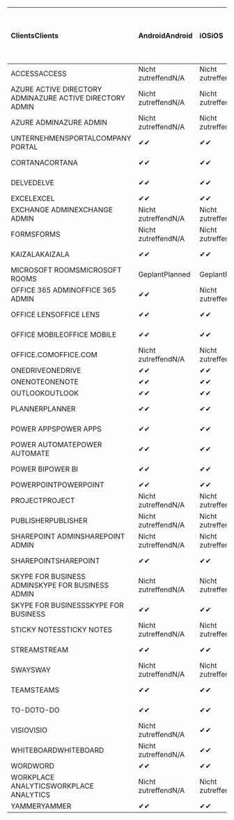 <!-- This file is generated automatically. Changes made to this file will be overwritten.-->
|<span data-ttu-id="462c4-101">Clients</span><span class="sxs-lookup"><span data-stu-id="462c4-101">Clients</span></span>|<span data-ttu-id="462c4-102">Android</span><span class="sxs-lookup"><span data-stu-id="462c4-102">Android</span></span>|<span data-ttu-id="462c4-103">iOS</span><span class="sxs-lookup"><span data-stu-id="462c4-103">iOS</span></span>|<span data-ttu-id="462c4-104">Mac</span><span class="sxs-lookup"><span data-stu-id="462c4-104">Mac</span></span>|<span data-ttu-id="462c4-105">Windows 10</span><span class="sxs-lookup"><span data-stu-id="462c4-105">Windows 10</span></span><br><span data-ttu-id="462c4-106">Desktop</span><span class="sxs-lookup"><span data-stu-id="462c4-106">Desktop</span></span>|<span data-ttu-id="462c4-107">Windows 10</span><span class="sxs-lookup"><span data-stu-id="462c4-107">Windows 10</span></span><br><span data-ttu-id="462c4-108">Moderne Apps</span><span class="sxs-lookup"><span data-stu-id="462c4-108">Modern Apps</span></span>|
|:-|:-|:-|:-|:-|:-|
|<span data-ttu-id="462c4-109">ACCESS</span><span class="sxs-lookup"><span data-stu-id="462c4-109">ACCESS</span></span>|<span data-ttu-id="462c4-110">Nicht zutreffend</span><span class="sxs-lookup"><span data-stu-id="462c4-110">N/A</span></span>|<span data-ttu-id="462c4-111">Nicht zutreffend</span><span class="sxs-lookup"><span data-stu-id="462c4-111">N/A</span></span>|<span data-ttu-id="462c4-112">Nicht zutreffend</span><span class="sxs-lookup"><span data-stu-id="462c4-112">N/A</span></span>|<span data-ttu-id="462c4-113">✔</span><span class="sxs-lookup"><span data-stu-id="462c4-113">✔</span></span>|<span data-ttu-id="462c4-114">Nicht zutreffend</span><span class="sxs-lookup"><span data-stu-id="462c4-114">N/A</span></span>|
|<span data-ttu-id="462c4-115">AZURE ACTIVE DIRECTORY ADMIN</span><span class="sxs-lookup"><span data-stu-id="462c4-115">AZURE ACTIVE DIRECTORY ADMIN</span></span>|<span data-ttu-id="462c4-116">Nicht zutreffend</span><span class="sxs-lookup"><span data-stu-id="462c4-116">N/A</span></span>|<span data-ttu-id="462c4-117">Nicht zutreffend</span><span class="sxs-lookup"><span data-stu-id="462c4-117">N/A</span></span>|<span data-ttu-id="462c4-118">Nicht zutreffend</span><span class="sxs-lookup"><span data-stu-id="462c4-118">N/A</span></span>|<span data-ttu-id="462c4-119">✔</span><span class="sxs-lookup"><span data-stu-id="462c4-119">✔</span></span>|<span data-ttu-id="462c4-120">Nicht zutreffend</span><span class="sxs-lookup"><span data-stu-id="462c4-120">N/A</span></span>|
|<span data-ttu-id="462c4-121">AZURE ADMIN</span><span class="sxs-lookup"><span data-stu-id="462c4-121">AZURE ADMIN</span></span>|<span data-ttu-id="462c4-122">Nicht zutreffend</span><span class="sxs-lookup"><span data-stu-id="462c4-122">N/A</span></span>|<span data-ttu-id="462c4-123">Nicht zutreffend</span><span class="sxs-lookup"><span data-stu-id="462c4-123">N/A</span></span>|<span data-ttu-id="462c4-124">Nicht zutreffend</span><span class="sxs-lookup"><span data-stu-id="462c4-124">N/A</span></span>|<span data-ttu-id="462c4-125">Nicht zutreffend</span><span class="sxs-lookup"><span data-stu-id="462c4-125">N/A</span></span>|<span data-ttu-id="462c4-126">Nicht zutreffend</span><span class="sxs-lookup"><span data-stu-id="462c4-126">N/A</span></span>|
|<span data-ttu-id="462c4-127">UNTERNEHMENSPORTAL</span><span class="sxs-lookup"><span data-stu-id="462c4-127">COMPANY PORTAL</span></span>|<span data-ttu-id="462c4-128">✔</span><span class="sxs-lookup"><span data-stu-id="462c4-128">✔</span></span>|<span data-ttu-id="462c4-129">✔</span><span class="sxs-lookup"><span data-stu-id="462c4-129">✔</span></span>|<span data-ttu-id="462c4-130">✔</span><span class="sxs-lookup"><span data-stu-id="462c4-130">✔</span></span>|<span data-ttu-id="462c4-131">Nicht zutreffend</span><span class="sxs-lookup"><span data-stu-id="462c4-131">N/A</span></span>|<span data-ttu-id="462c4-132">✔</span><span class="sxs-lookup"><span data-stu-id="462c4-132">✔</span></span>|
|<span data-ttu-id="462c4-133">CORTANA</span><span class="sxs-lookup"><span data-stu-id="462c4-133">CORTANA</span></span>|<span data-ttu-id="462c4-134">✔</span><span class="sxs-lookup"><span data-stu-id="462c4-134">✔</span></span>|<span data-ttu-id="462c4-135">✔</span><span class="sxs-lookup"><span data-stu-id="462c4-135">✔</span></span>|<span data-ttu-id="462c4-136">Nicht zutreffend</span><span class="sxs-lookup"><span data-stu-id="462c4-136">N/A</span></span>|<span data-ttu-id="462c4-137">Nicht zutreffend</span><span class="sxs-lookup"><span data-stu-id="462c4-137">N/A</span></span>|<span data-ttu-id="462c4-138">✔</span><span class="sxs-lookup"><span data-stu-id="462c4-138">✔</span></span>|
|<span data-ttu-id="462c4-139">DELVE</span><span class="sxs-lookup"><span data-stu-id="462c4-139">DELVE</span></span>|<span data-ttu-id="462c4-140">✔</span><span class="sxs-lookup"><span data-stu-id="462c4-140">✔</span></span>|<span data-ttu-id="462c4-141">✔</span><span class="sxs-lookup"><span data-stu-id="462c4-141">✔</span></span>|<span data-ttu-id="462c4-142">Nicht zutreffend</span><span class="sxs-lookup"><span data-stu-id="462c4-142">N/A</span></span>|<span data-ttu-id="462c4-143">Nicht zutreffend</span><span class="sxs-lookup"><span data-stu-id="462c4-143">N/A</span></span>|<span data-ttu-id="462c4-144">Nicht zutreffend</span><span class="sxs-lookup"><span data-stu-id="462c4-144">N/A</span></span>|
|<span data-ttu-id="462c4-145">EXCEL</span><span class="sxs-lookup"><span data-stu-id="462c4-145">EXCEL</span></span>|<span data-ttu-id="462c4-146">✔</span><span class="sxs-lookup"><span data-stu-id="462c4-146">✔</span></span>|<span data-ttu-id="462c4-147">✔</span><span class="sxs-lookup"><span data-stu-id="462c4-147">✔</span></span>|<span data-ttu-id="462c4-148">✔</span><span class="sxs-lookup"><span data-stu-id="462c4-148">✔</span></span>|<span data-ttu-id="462c4-149">✔</span><span class="sxs-lookup"><span data-stu-id="462c4-149">✔</span></span>|<span data-ttu-id="462c4-150">✔</span><span class="sxs-lookup"><span data-stu-id="462c4-150">✔</span></span>|
|<span data-ttu-id="462c4-151">EXCHANGE ADMIN</span><span class="sxs-lookup"><span data-stu-id="462c4-151">EXCHANGE ADMIN</span></span>|<span data-ttu-id="462c4-152">Nicht zutreffend</span><span class="sxs-lookup"><span data-stu-id="462c4-152">N/A</span></span>|<span data-ttu-id="462c4-153">Nicht zutreffend</span><span class="sxs-lookup"><span data-stu-id="462c4-153">N/A</span></span>|<span data-ttu-id="462c4-154">Nicht zutreffend</span><span class="sxs-lookup"><span data-stu-id="462c4-154">N/A</span></span>|<span data-ttu-id="462c4-155">✔</span><span class="sxs-lookup"><span data-stu-id="462c4-155">✔</span></span>|<span data-ttu-id="462c4-156">Nicht zutreffend</span><span class="sxs-lookup"><span data-stu-id="462c4-156">N/A</span></span>|
|<span data-ttu-id="462c4-157">FORMS</span><span class="sxs-lookup"><span data-stu-id="462c4-157">FORMS</span></span>|<span data-ttu-id="462c4-158">Nicht zutreffend</span><span class="sxs-lookup"><span data-stu-id="462c4-158">N/A</span></span>|<span data-ttu-id="462c4-159">Nicht zutreffend</span><span class="sxs-lookup"><span data-stu-id="462c4-159">N/A</span></span>|<span data-ttu-id="462c4-160">Nicht zutreffend</span><span class="sxs-lookup"><span data-stu-id="462c4-160">N/A</span></span>|<span data-ttu-id="462c4-161">Nicht zutreffend</span><span class="sxs-lookup"><span data-stu-id="462c4-161">N/A</span></span>|<span data-ttu-id="462c4-162">Nicht zutreffend</span><span class="sxs-lookup"><span data-stu-id="462c4-162">N/A</span></span>|
|<span data-ttu-id="462c4-163">KAIZALA</span><span class="sxs-lookup"><span data-stu-id="462c4-163">KAIZALA</span></span>|<span data-ttu-id="462c4-164">✔</span><span class="sxs-lookup"><span data-stu-id="462c4-164">✔</span></span>|<span data-ttu-id="462c4-165">✔</span><span class="sxs-lookup"><span data-stu-id="462c4-165">✔</span></span>|<span data-ttu-id="462c4-166">Nicht zutreffend</span><span class="sxs-lookup"><span data-stu-id="462c4-166">N/A</span></span>|<span data-ttu-id="462c4-167">Nicht zutreffend</span><span class="sxs-lookup"><span data-stu-id="462c4-167">N/A</span></span>|<span data-ttu-id="462c4-168">Nicht zutreffend</span><span class="sxs-lookup"><span data-stu-id="462c4-168">N/A</span></span>|
|<span data-ttu-id="462c4-169">MICROSOFT ROOMS</span><span class="sxs-lookup"><span data-stu-id="462c4-169">MICROSOFT ROOMS</span></span>|<span data-ttu-id="462c4-170">Geplant</span><span class="sxs-lookup"><span data-stu-id="462c4-170">Planned</span></span>|<span data-ttu-id="462c4-171">Geplant</span><span class="sxs-lookup"><span data-stu-id="462c4-171">Planned</span></span>|<span data-ttu-id="462c4-172">Nicht zutreffend</span><span class="sxs-lookup"><span data-stu-id="462c4-172">N/A</span></span>|<span data-ttu-id="462c4-173">Nicht zutreffend</span><span class="sxs-lookup"><span data-stu-id="462c4-173">N/A</span></span>|<span data-ttu-id="462c4-174">Nicht zutreffend</span><span class="sxs-lookup"><span data-stu-id="462c4-174">N/A</span></span>|
|<span data-ttu-id="462c4-175">OFFICE 365 ADMIN</span><span class="sxs-lookup"><span data-stu-id="462c4-175">OFFICE 365 ADMIN</span></span>|<span data-ttu-id="462c4-176">✔</span><span class="sxs-lookup"><span data-stu-id="462c4-176">✔</span></span>|<span data-ttu-id="462c4-177">Nicht zutreffend</span><span class="sxs-lookup"><span data-stu-id="462c4-177">N/A</span></span>|<span data-ttu-id="462c4-178">Nicht zutreffend</span><span class="sxs-lookup"><span data-stu-id="462c4-178">N/A</span></span>|<span data-ttu-id="462c4-179">Nicht zutreffend</span><span class="sxs-lookup"><span data-stu-id="462c4-179">N/A</span></span>|<span data-ttu-id="462c4-180">Nicht zutreffend</span><span class="sxs-lookup"><span data-stu-id="462c4-180">N/A</span></span>|
|<span data-ttu-id="462c4-181">OFFICE LENS</span><span class="sxs-lookup"><span data-stu-id="462c4-181">OFFICE LENS</span></span>|<span data-ttu-id="462c4-182">✔</span><span class="sxs-lookup"><span data-stu-id="462c4-182">✔</span></span>|<span data-ttu-id="462c4-183">✔</span><span class="sxs-lookup"><span data-stu-id="462c4-183">✔</span></span>|<span data-ttu-id="462c4-184">Nicht zutreffend</span><span class="sxs-lookup"><span data-stu-id="462c4-184">N/A</span></span>|<span data-ttu-id="462c4-185">Nicht zutreffend</span><span class="sxs-lookup"><span data-stu-id="462c4-185">N/A</span></span>|<span data-ttu-id="462c4-186">✔</span><span class="sxs-lookup"><span data-stu-id="462c4-186">✔</span></span>|
|<span data-ttu-id="462c4-187">OFFICE MOBILE</span><span class="sxs-lookup"><span data-stu-id="462c4-187">OFFICE MOBILE</span></span>|<span data-ttu-id="462c4-188">✔</span><span class="sxs-lookup"><span data-stu-id="462c4-188">✔</span></span>|<span data-ttu-id="462c4-189">✔</span><span class="sxs-lookup"><span data-stu-id="462c4-189">✔</span></span>|<span data-ttu-id="462c4-190">Nicht zutreffend</span><span class="sxs-lookup"><span data-stu-id="462c4-190">N/A</span></span>|<span data-ttu-id="462c4-191">Nicht zutreffend</span><span class="sxs-lookup"><span data-stu-id="462c4-191">N/A</span></span>|<span data-ttu-id="462c4-192">Nicht zutreffend</span><span class="sxs-lookup"><span data-stu-id="462c4-192">N/A</span></span>|
|<span data-ttu-id="462c4-193">OFFICE.COM</span><span class="sxs-lookup"><span data-stu-id="462c4-193">OFFICE.COM</span></span>|<span data-ttu-id="462c4-194">Nicht zutreffend</span><span class="sxs-lookup"><span data-stu-id="462c4-194">N/A</span></span>|<span data-ttu-id="462c4-195">Nicht zutreffend</span><span class="sxs-lookup"><span data-stu-id="462c4-195">N/A</span></span>|<span data-ttu-id="462c4-196">Nicht zutreffend</span><span class="sxs-lookup"><span data-stu-id="462c4-196">N/A</span></span>|<span data-ttu-id="462c4-197">Nicht zutreffend</span><span class="sxs-lookup"><span data-stu-id="462c4-197">N/A</span></span>|<span data-ttu-id="462c4-198">✔</span><span class="sxs-lookup"><span data-stu-id="462c4-198">✔</span></span>|
|<span data-ttu-id="462c4-199">ONEDRIVE</span><span class="sxs-lookup"><span data-stu-id="462c4-199">ONEDRIVE</span></span>|<span data-ttu-id="462c4-200">✔</span><span class="sxs-lookup"><span data-stu-id="462c4-200">✔</span></span>|<span data-ttu-id="462c4-201">✔</span><span class="sxs-lookup"><span data-stu-id="462c4-201">✔</span></span>|<span data-ttu-id="462c4-202">✔</span><span class="sxs-lookup"><span data-stu-id="462c4-202">✔</span></span>|<span data-ttu-id="462c4-203">✔</span><span class="sxs-lookup"><span data-stu-id="462c4-203">✔</span></span>|<span data-ttu-id="462c4-204">✔</span><span class="sxs-lookup"><span data-stu-id="462c4-204">✔</span></span>|
|<span data-ttu-id="462c4-205">ONENOTE</span><span class="sxs-lookup"><span data-stu-id="462c4-205">ONENOTE</span></span>|<span data-ttu-id="462c4-206">✔</span><span class="sxs-lookup"><span data-stu-id="462c4-206">✔</span></span>|<span data-ttu-id="462c4-207">✔</span><span class="sxs-lookup"><span data-stu-id="462c4-207">✔</span></span>|<span data-ttu-id="462c4-208">✔</span><span class="sxs-lookup"><span data-stu-id="462c4-208">✔</span></span>|<span data-ttu-id="462c4-209">✔</span><span class="sxs-lookup"><span data-stu-id="462c4-209">✔</span></span>|<span data-ttu-id="462c4-210">✔</span><span class="sxs-lookup"><span data-stu-id="462c4-210">✔</span></span>|
|<span data-ttu-id="462c4-211">OUTLOOK</span><span class="sxs-lookup"><span data-stu-id="462c4-211">OUTLOOK</span></span>|<span data-ttu-id="462c4-212">✔</span><span class="sxs-lookup"><span data-stu-id="462c4-212">✔</span></span>|<span data-ttu-id="462c4-213">✔</span><span class="sxs-lookup"><span data-stu-id="462c4-213">✔</span></span>|<span data-ttu-id="462c4-214">✔</span><span class="sxs-lookup"><span data-stu-id="462c4-214">✔</span></span>|<span data-ttu-id="462c4-215">✔</span><span class="sxs-lookup"><span data-stu-id="462c4-215">✔</span></span>|<span data-ttu-id="462c4-216">✔</span><span class="sxs-lookup"><span data-stu-id="462c4-216">✔</span></span>|
|<span data-ttu-id="462c4-217">PLANNER</span><span class="sxs-lookup"><span data-stu-id="462c4-217">PLANNER</span></span>|<span data-ttu-id="462c4-218">✔</span><span class="sxs-lookup"><span data-stu-id="462c4-218">✔</span></span>|<span data-ttu-id="462c4-219">✔</span><span class="sxs-lookup"><span data-stu-id="462c4-219">✔</span></span>|<span data-ttu-id="462c4-220">Nicht zutreffend</span><span class="sxs-lookup"><span data-stu-id="462c4-220">N/A</span></span>|<span data-ttu-id="462c4-221">Nicht zutreffend</span><span class="sxs-lookup"><span data-stu-id="462c4-221">N/A</span></span>|<span data-ttu-id="462c4-222">Nicht zutreffend</span><span class="sxs-lookup"><span data-stu-id="462c4-222">N/A</span></span>|
|<span data-ttu-id="462c4-223">POWER APPS</span><span class="sxs-lookup"><span data-stu-id="462c4-223">POWER APPS</span></span>|<span data-ttu-id="462c4-224">✔</span><span class="sxs-lookup"><span data-stu-id="462c4-224">✔</span></span>|<span data-ttu-id="462c4-225">✔</span><span class="sxs-lookup"><span data-stu-id="462c4-225">✔</span></span>|<span data-ttu-id="462c4-226">Nicht zutreffend</span><span class="sxs-lookup"><span data-stu-id="462c4-226">N/A</span></span>|<span data-ttu-id="462c4-227">Nicht zutreffend</span><span class="sxs-lookup"><span data-stu-id="462c4-227">N/A</span></span>|<span data-ttu-id="462c4-228">✔</span><span class="sxs-lookup"><span data-stu-id="462c4-228">✔</span></span>|
|<span data-ttu-id="462c4-229">POWER AUTOMATE</span><span class="sxs-lookup"><span data-stu-id="462c4-229">POWER AUTOMATE</span></span>|<span data-ttu-id="462c4-230">✔</span><span class="sxs-lookup"><span data-stu-id="462c4-230">✔</span></span>|<span data-ttu-id="462c4-231">✔</span><span class="sxs-lookup"><span data-stu-id="462c4-231">✔</span></span>|<span data-ttu-id="462c4-232">Nicht zutreffend</span><span class="sxs-lookup"><span data-stu-id="462c4-232">N/A</span></span>|<span data-ttu-id="462c4-233">Nicht zutreffend</span><span class="sxs-lookup"><span data-stu-id="462c4-233">N/A</span></span>|<span data-ttu-id="462c4-234">Nicht zutreffend</span><span class="sxs-lookup"><span data-stu-id="462c4-234">N/A</span></span>|
|<span data-ttu-id="462c4-235">POWER BI</span><span class="sxs-lookup"><span data-stu-id="462c4-235">POWER BI</span></span>|<span data-ttu-id="462c4-236">✔</span><span class="sxs-lookup"><span data-stu-id="462c4-236">✔</span></span>|<span data-ttu-id="462c4-237">✔</span><span class="sxs-lookup"><span data-stu-id="462c4-237">✔</span></span>|<span data-ttu-id="462c4-238">Nicht zutreffend</span><span class="sxs-lookup"><span data-stu-id="462c4-238">N/A</span></span>|<span data-ttu-id="462c4-239">✔</span><span class="sxs-lookup"><span data-stu-id="462c4-239">✔</span></span>|<span data-ttu-id="462c4-240">✔</span><span class="sxs-lookup"><span data-stu-id="462c4-240">✔</span></span>|
|<span data-ttu-id="462c4-241">POWERPOINT</span><span class="sxs-lookup"><span data-stu-id="462c4-241">POWERPOINT</span></span>|<span data-ttu-id="462c4-242">✔</span><span class="sxs-lookup"><span data-stu-id="462c4-242">✔</span></span>|<span data-ttu-id="462c4-243">✔</span><span class="sxs-lookup"><span data-stu-id="462c4-243">✔</span></span>|<span data-ttu-id="462c4-244">✔</span><span class="sxs-lookup"><span data-stu-id="462c4-244">✔</span></span>|<span data-ttu-id="462c4-245">✔</span><span class="sxs-lookup"><span data-stu-id="462c4-245">✔</span></span>|<span data-ttu-id="462c4-246">✔</span><span class="sxs-lookup"><span data-stu-id="462c4-246">✔</span></span>|
|<span data-ttu-id="462c4-247">PROJECT</span><span class="sxs-lookup"><span data-stu-id="462c4-247">PROJECT</span></span>|<span data-ttu-id="462c4-248">Nicht zutreffend</span><span class="sxs-lookup"><span data-stu-id="462c4-248">N/A</span></span>|<span data-ttu-id="462c4-249">Nicht zutreffend</span><span class="sxs-lookup"><span data-stu-id="462c4-249">N/A</span></span>|<span data-ttu-id="462c4-250">Nicht zutreffend</span><span class="sxs-lookup"><span data-stu-id="462c4-250">N/A</span></span>|<span data-ttu-id="462c4-251">✔</span><span class="sxs-lookup"><span data-stu-id="462c4-251">✔</span></span>|<span data-ttu-id="462c4-252">Nicht zutreffend</span><span class="sxs-lookup"><span data-stu-id="462c4-252">N/A</span></span>|
|<span data-ttu-id="462c4-253">PUBLISHER</span><span class="sxs-lookup"><span data-stu-id="462c4-253">PUBLISHER</span></span>|<span data-ttu-id="462c4-254">Nicht zutreffend</span><span class="sxs-lookup"><span data-stu-id="462c4-254">N/A</span></span>|<span data-ttu-id="462c4-255">Nicht zutreffend</span><span class="sxs-lookup"><span data-stu-id="462c4-255">N/A</span></span>|<span data-ttu-id="462c4-256">Nicht zutreffend</span><span class="sxs-lookup"><span data-stu-id="462c4-256">N/A</span></span>|<span data-ttu-id="462c4-257">✔</span><span class="sxs-lookup"><span data-stu-id="462c4-257">✔</span></span>|<span data-ttu-id="462c4-258">Nicht zutreffend</span><span class="sxs-lookup"><span data-stu-id="462c4-258">N/A</span></span>|
|<span data-ttu-id="462c4-259">SHAREPOINT ADMIN</span><span class="sxs-lookup"><span data-stu-id="462c4-259">SHAREPOINT ADMIN</span></span>|<span data-ttu-id="462c4-260">Nicht zutreffend</span><span class="sxs-lookup"><span data-stu-id="462c4-260">N/A</span></span>|<span data-ttu-id="462c4-261">Nicht zutreffend</span><span class="sxs-lookup"><span data-stu-id="462c4-261">N/A</span></span>|<span data-ttu-id="462c4-262">Nicht zutreffend</span><span class="sxs-lookup"><span data-stu-id="462c4-262">N/A</span></span>|<span data-ttu-id="462c4-263">✔</span><span class="sxs-lookup"><span data-stu-id="462c4-263">✔</span></span>|<span data-ttu-id="462c4-264">Nicht zutreffend</span><span class="sxs-lookup"><span data-stu-id="462c4-264">N/A</span></span>|
|<span data-ttu-id="462c4-265">SHAREPOINT</span><span class="sxs-lookup"><span data-stu-id="462c4-265">SHAREPOINT</span></span>|<span data-ttu-id="462c4-266">✔</span><span class="sxs-lookup"><span data-stu-id="462c4-266">✔</span></span>|<span data-ttu-id="462c4-267">✔</span><span class="sxs-lookup"><span data-stu-id="462c4-267">✔</span></span>|<span data-ttu-id="462c4-268">Nicht zutreffend</span><span class="sxs-lookup"><span data-stu-id="462c4-268">N/A</span></span>|<span data-ttu-id="462c4-269">Nicht zutreffend</span><span class="sxs-lookup"><span data-stu-id="462c4-269">N/A</span></span>|<span data-ttu-id="462c4-270">Nicht zutreffend</span><span class="sxs-lookup"><span data-stu-id="462c4-270">N/A</span></span>|
|<span data-ttu-id="462c4-271">SKYPE FOR BUSINESS ADMIN</span><span class="sxs-lookup"><span data-stu-id="462c4-271">SKYPE FOR BUSINESS ADMIN</span></span>|<span data-ttu-id="462c4-272">Nicht zutreffend</span><span class="sxs-lookup"><span data-stu-id="462c4-272">N/A</span></span>|<span data-ttu-id="462c4-273">Nicht zutreffend</span><span class="sxs-lookup"><span data-stu-id="462c4-273">N/A</span></span>|<span data-ttu-id="462c4-274">Nicht zutreffend</span><span class="sxs-lookup"><span data-stu-id="462c4-274">N/A</span></span>|<span data-ttu-id="462c4-275">✔</span><span class="sxs-lookup"><span data-stu-id="462c4-275">✔</span></span>|<span data-ttu-id="462c4-276">Nicht zutreffend</span><span class="sxs-lookup"><span data-stu-id="462c4-276">N/A</span></span>|
|<span data-ttu-id="462c4-277">SKYPE FOR BUSINESS</span><span class="sxs-lookup"><span data-stu-id="462c4-277">SKYPE FOR BUSINESS</span></span>|<span data-ttu-id="462c4-278">✔</span><span class="sxs-lookup"><span data-stu-id="462c4-278">✔</span></span>|<span data-ttu-id="462c4-279">✔</span><span class="sxs-lookup"><span data-stu-id="462c4-279">✔</span></span>|<span data-ttu-id="462c4-280">✔</span><span class="sxs-lookup"><span data-stu-id="462c4-280">✔</span></span>|<span data-ttu-id="462c4-281">✔</span><span class="sxs-lookup"><span data-stu-id="462c4-281">✔</span></span>|<span data-ttu-id="462c4-282">Nicht zutreffend</span><span class="sxs-lookup"><span data-stu-id="462c4-282">N/A</span></span>|
|<span data-ttu-id="462c4-283">STICKY NOTES</span><span class="sxs-lookup"><span data-stu-id="462c4-283">STICKY NOTES</span></span>|<span data-ttu-id="462c4-284">Nicht zutreffend</span><span class="sxs-lookup"><span data-stu-id="462c4-284">N/A</span></span>|<span data-ttu-id="462c4-285">Nicht zutreffend</span><span class="sxs-lookup"><span data-stu-id="462c4-285">N/A</span></span>|<span data-ttu-id="462c4-286">Nicht zutreffend</span><span class="sxs-lookup"><span data-stu-id="462c4-286">N/A</span></span>|<span data-ttu-id="462c4-287">Nicht zutreffend</span><span class="sxs-lookup"><span data-stu-id="462c4-287">N/A</span></span>|<span data-ttu-id="462c4-288">✔</span><span class="sxs-lookup"><span data-stu-id="462c4-288">✔</span></span>|
|<span data-ttu-id="462c4-289">STREAM</span><span class="sxs-lookup"><span data-stu-id="462c4-289">STREAM</span></span>|<span data-ttu-id="462c4-290">✔</span><span class="sxs-lookup"><span data-stu-id="462c4-290">✔</span></span>|<span data-ttu-id="462c4-291">✔</span><span class="sxs-lookup"><span data-stu-id="462c4-291">✔</span></span>|<span data-ttu-id="462c4-292">Nicht zutreffend</span><span class="sxs-lookup"><span data-stu-id="462c4-292">N/A</span></span>|<span data-ttu-id="462c4-293">Nicht zutreffend</span><span class="sxs-lookup"><span data-stu-id="462c4-293">N/A</span></span>|<span data-ttu-id="462c4-294">Nicht zutreffend</span><span class="sxs-lookup"><span data-stu-id="462c4-294">N/A</span></span>|
|<span data-ttu-id="462c4-295">SWAY</span><span class="sxs-lookup"><span data-stu-id="462c4-295">SWAY</span></span>|<span data-ttu-id="462c4-296">Nicht zutreffend</span><span class="sxs-lookup"><span data-stu-id="462c4-296">N/A</span></span>|<span data-ttu-id="462c4-297">Nicht zutreffend</span><span class="sxs-lookup"><span data-stu-id="462c4-297">N/A</span></span>|<span data-ttu-id="462c4-298">Nicht zutreffend</span><span class="sxs-lookup"><span data-stu-id="462c4-298">N/A</span></span>|<span data-ttu-id="462c4-299">Nicht zutreffend</span><span class="sxs-lookup"><span data-stu-id="462c4-299">N/A</span></span>|<span data-ttu-id="462c4-300">✔</span><span class="sxs-lookup"><span data-stu-id="462c4-300">✔</span></span>|
|<span data-ttu-id="462c4-301">TEAMS</span><span class="sxs-lookup"><span data-stu-id="462c4-301">TEAMS</span></span>|<span data-ttu-id="462c4-302">✔</span><span class="sxs-lookup"><span data-stu-id="462c4-302">✔</span></span>|<span data-ttu-id="462c4-303">✔</span><span class="sxs-lookup"><span data-stu-id="462c4-303">✔</span></span>|<span data-ttu-id="462c4-304">✔</span><span class="sxs-lookup"><span data-stu-id="462c4-304">✔</span></span>|<span data-ttu-id="462c4-305">✔</span><span class="sxs-lookup"><span data-stu-id="462c4-305">✔</span></span>|<span data-ttu-id="462c4-306">Nicht zutreffend</span><span class="sxs-lookup"><span data-stu-id="462c4-306">N/A</span></span>|
|<span data-ttu-id="462c4-307">TO-DO</span><span class="sxs-lookup"><span data-stu-id="462c4-307">TO-DO</span></span>|<span data-ttu-id="462c4-308">✔</span><span class="sxs-lookup"><span data-stu-id="462c4-308">✔</span></span>|<span data-ttu-id="462c4-309">✔</span><span class="sxs-lookup"><span data-stu-id="462c4-309">✔</span></span>|<span data-ttu-id="462c4-310">✔</span><span class="sxs-lookup"><span data-stu-id="462c4-310">✔</span></span>|<span data-ttu-id="462c4-311">Nicht zutreffend</span><span class="sxs-lookup"><span data-stu-id="462c4-311">N/A</span></span>|<span data-ttu-id="462c4-312">✔</span><span class="sxs-lookup"><span data-stu-id="462c4-312">✔</span></span>|
|<span data-ttu-id="462c4-313">VISIO</span><span class="sxs-lookup"><span data-stu-id="462c4-313">VISIO</span></span>|<span data-ttu-id="462c4-314">Nicht zutreffend</span><span class="sxs-lookup"><span data-stu-id="462c4-314">N/A</span></span>|<span data-ttu-id="462c4-315">✔</span><span class="sxs-lookup"><span data-stu-id="462c4-315">✔</span></span>|<span data-ttu-id="462c4-316">Nicht zutreffend</span><span class="sxs-lookup"><span data-stu-id="462c4-316">N/A</span></span>|<span data-ttu-id="462c4-317">✔</span><span class="sxs-lookup"><span data-stu-id="462c4-317">✔</span></span>|<span data-ttu-id="462c4-318">Nicht zutreffend</span><span class="sxs-lookup"><span data-stu-id="462c4-318">N/A</span></span>|
|<span data-ttu-id="462c4-319">WHITEBOARD</span><span class="sxs-lookup"><span data-stu-id="462c4-319">WHITEBOARD</span></span>|<span data-ttu-id="462c4-320">Nicht zutreffend</span><span class="sxs-lookup"><span data-stu-id="462c4-320">N/A</span></span>|<span data-ttu-id="462c4-321">✔</span><span class="sxs-lookup"><span data-stu-id="462c4-321">✔</span></span>|<span data-ttu-id="462c4-322">Nicht zutreffend</span><span class="sxs-lookup"><span data-stu-id="462c4-322">N/A</span></span>|<span data-ttu-id="462c4-323">Nicht zutreffend</span><span class="sxs-lookup"><span data-stu-id="462c4-323">N/A</span></span>|<span data-ttu-id="462c4-324">✔</span><span class="sxs-lookup"><span data-stu-id="462c4-324">✔</span></span>|
|<span data-ttu-id="462c4-325">WORD</span><span class="sxs-lookup"><span data-stu-id="462c4-325">WORD</span></span>|<span data-ttu-id="462c4-326">✔</span><span class="sxs-lookup"><span data-stu-id="462c4-326">✔</span></span>|<span data-ttu-id="462c4-327">✔</span><span class="sxs-lookup"><span data-stu-id="462c4-327">✔</span></span>|<span data-ttu-id="462c4-328">✔</span><span class="sxs-lookup"><span data-stu-id="462c4-328">✔</span></span>|<span data-ttu-id="462c4-329">✔</span><span class="sxs-lookup"><span data-stu-id="462c4-329">✔</span></span>|<span data-ttu-id="462c4-330">✔</span><span class="sxs-lookup"><span data-stu-id="462c4-330">✔</span></span>|
|<span data-ttu-id="462c4-331">WORKPLACE ANALYTICS</span><span class="sxs-lookup"><span data-stu-id="462c4-331">WORKPLACE ANALYTICS</span></span>|<span data-ttu-id="462c4-332">Nicht zutreffend</span><span class="sxs-lookup"><span data-stu-id="462c4-332">N/A</span></span>|<span data-ttu-id="462c4-333">Nicht zutreffend</span><span class="sxs-lookup"><span data-stu-id="462c4-333">N/A</span></span>|<span data-ttu-id="462c4-334">Nicht zutreffend</span><span class="sxs-lookup"><span data-stu-id="462c4-334">N/A</span></span>|<span data-ttu-id="462c4-335">Nicht zutreffend</span><span class="sxs-lookup"><span data-stu-id="462c4-335">N/A</span></span>|<span data-ttu-id="462c4-336">Nicht zutreffend</span><span class="sxs-lookup"><span data-stu-id="462c4-336">N/A</span></span>|
|<span data-ttu-id="462c4-337">YAMMER</span><span class="sxs-lookup"><span data-stu-id="462c4-337">YAMMER</span></span>|<span data-ttu-id="462c4-338">✔</span><span class="sxs-lookup"><span data-stu-id="462c4-338">✔</span></span>|<span data-ttu-id="462c4-339">✔</span><span class="sxs-lookup"><span data-stu-id="462c4-339">✔</span></span>|<span data-ttu-id="462c4-340">✔</span><span class="sxs-lookup"><span data-stu-id="462c4-340">✔</span></span>|<span data-ttu-id="462c4-341">✔</span><span class="sxs-lookup"><span data-stu-id="462c4-341">✔</span></span>|<span data-ttu-id="462c4-342">–</span><span class="sxs-lookup"><span data-stu-id="462c4-342">N/A</span></span>|
